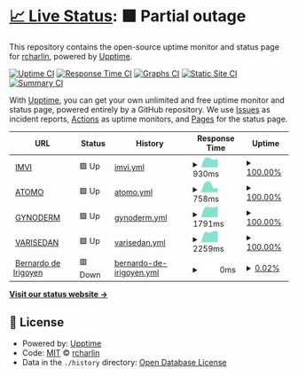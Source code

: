 # [📈 Live Status](https://rcharlin.github.io/webuptime): <!--live status--> **🟧 Partial outage**

This repository contains the open-source uptime monitor and status page for [rcharlin](https://rcharlin.github.io/webuptime), powered by [Upptime](https://github.com/upptime/upptime).

[![Uptime CI](https://github.com/rcharlin/webuptime/workflows/Uptime%20CI/badge.svg)](https://github.com/rcharlin/webuptime/actions?query=workflow%3A%22Uptime+CI%22)
[![Response Time CI](https://github.com/rcharlin/webuptime/workflows/Response%20Time%20CI/badge.svg)](https://github.com/rcharlin/webuptime/actions?query=workflow%3A%22Response+Time+CI%22)
[![Graphs CI](https://github.com/rcharlin/webuptime/workflows/Graphs%20CI/badge.svg)](https://github.com/rcharlin/webuptime/actions?query=workflow%3A%22Graphs+CI%22)
[![Static Site CI](https://github.com/rcharlin/webuptime/workflows/Static%20Site%20CI/badge.svg)](https://github.com/rcharlin/webuptime/actions?query=workflow%3A%22Static+Site+CI%22)
[![Summary CI](https://github.com/rcharlin/webuptime/workflows/Summary%20CI/badge.svg)](https://github.com/rcharlin/webuptime/actions?query=workflow%3A%22Summary+CI%22)

With [Upptime](https://upptime.js.org), you can get your own unlimited and free uptime monitor and status page, powered entirely by a GitHub repository. We use [Issues](https://github.com/rcharlin/webuptime/issues) as incident reports, [Actions](https://github.com/rcharlin/webuptime/actions) as uptime monitors, and [Pages](https://rcharlin.github.io/webuptime) for the status page.

<!--start: status pages-->
<!-- This summary is generated by Upptime (https://github.com/upptime/upptime) -->
<!-- Do not edit this manually, your changes will be overwritten -->
<!-- prettier-ignore -->
| URL | Status | History | Response Time | Uptime |
| --- | ------ | ------- | ------------- | ------ |
| <img alt="" src="https://favicons.githubusercontent.com/imvi.com.ar" height="13"> [IMVI](https://imvi.com.ar/) | 🟩 Up | [imvi.yml](https://github.com/rcharlin/webuptime/commits/HEAD/history/imvi.yml) | <details><summary><img alt="Response time graph" src="./graphs/imvi/response-time-week.png" height="20"> 930ms</summary><br><a href="https://rcharlin.github.io/webuptime/history/imvi"><img alt="Response time 930" src="https://img.shields.io/endpoint?url=https%3A%2F%2Fraw.githubusercontent.com%2Frcharlin%2Fwebuptime%2FHEAD%2Fapi%2Fimvi%2Fresponse-time.json"></a><br><a href="https://rcharlin.github.io/webuptime/history/imvi"><img alt="24-hour response time 930" src="https://img.shields.io/endpoint?url=https%3A%2F%2Fraw.githubusercontent.com%2Frcharlin%2Fwebuptime%2FHEAD%2Fapi%2Fimvi%2Fresponse-time-day.json"></a><br><a href="https://rcharlin.github.io/webuptime/history/imvi"><img alt="7-day response time 930" src="https://img.shields.io/endpoint?url=https%3A%2F%2Fraw.githubusercontent.com%2Frcharlin%2Fwebuptime%2FHEAD%2Fapi%2Fimvi%2Fresponse-time-week.json"></a><br><a href="https://rcharlin.github.io/webuptime/history/imvi"><img alt="30-day response time 930" src="https://img.shields.io/endpoint?url=https%3A%2F%2Fraw.githubusercontent.com%2Frcharlin%2Fwebuptime%2FHEAD%2Fapi%2Fimvi%2Fresponse-time-month.json"></a><br><a href="https://rcharlin.github.io/webuptime/history/imvi"><img alt="1-year response time 930" src="https://img.shields.io/endpoint?url=https%3A%2F%2Fraw.githubusercontent.com%2Frcharlin%2Fwebuptime%2FHEAD%2Fapi%2Fimvi%2Fresponse-time-year.json"></a></details> | <details><summary><a href="https://rcharlin.github.io/webuptime/history/imvi">100.00%</a></summary><a href="https://rcharlin.github.io/webuptime/history/imvi"><img alt="All-time uptime 100.00%" src="https://img.shields.io/endpoint?url=https%3A%2F%2Fraw.githubusercontent.com%2Frcharlin%2Fwebuptime%2FHEAD%2Fapi%2Fimvi%2Fuptime.json"></a><br><a href="https://rcharlin.github.io/webuptime/history/imvi"><img alt="24-hour uptime 100.00%" src="https://img.shields.io/endpoint?url=https%3A%2F%2Fraw.githubusercontent.com%2Frcharlin%2Fwebuptime%2FHEAD%2Fapi%2Fimvi%2Fuptime-day.json"></a><br><a href="https://rcharlin.github.io/webuptime/history/imvi"><img alt="7-day uptime 100.00%" src="https://img.shields.io/endpoint?url=https%3A%2F%2Fraw.githubusercontent.com%2Frcharlin%2Fwebuptime%2FHEAD%2Fapi%2Fimvi%2Fuptime-week.json"></a><br><a href="https://rcharlin.github.io/webuptime/history/imvi"><img alt="30-day uptime 100.00%" src="https://img.shields.io/endpoint?url=https%3A%2F%2Fraw.githubusercontent.com%2Frcharlin%2Fwebuptime%2FHEAD%2Fapi%2Fimvi%2Fuptime-month.json"></a><br><a href="https://rcharlin.github.io/webuptime/history/imvi"><img alt="1-year uptime 100.00%" src="https://img.shields.io/endpoint?url=https%3A%2F%2Fraw.githubusercontent.com%2Frcharlin%2Fwebuptime%2FHEAD%2Fapi%2Fimvi%2Fuptime-year.json"></a></details>
| <img alt="" src="https://favicons.githubusercontent.com/atomodesinflamante.com.ar" height="13"> [ATOMO](https://atomodesinflamante.com.ar/) | 🟩 Up | [atomo.yml](https://github.com/rcharlin/webuptime/commits/HEAD/history/atomo.yml) | <details><summary><img alt="Response time graph" src="./graphs/atomo/response-time-week.png" height="20"> 758ms</summary><br><a href="https://rcharlin.github.io/webuptime/history/atomo"><img alt="Response time 758" src="https://img.shields.io/endpoint?url=https%3A%2F%2Fraw.githubusercontent.com%2Frcharlin%2Fwebuptime%2FHEAD%2Fapi%2Fatomo%2Fresponse-time.json"></a><br><a href="https://rcharlin.github.io/webuptime/history/atomo"><img alt="24-hour response time 758" src="https://img.shields.io/endpoint?url=https%3A%2F%2Fraw.githubusercontent.com%2Frcharlin%2Fwebuptime%2FHEAD%2Fapi%2Fatomo%2Fresponse-time-day.json"></a><br><a href="https://rcharlin.github.io/webuptime/history/atomo"><img alt="7-day response time 758" src="https://img.shields.io/endpoint?url=https%3A%2F%2Fraw.githubusercontent.com%2Frcharlin%2Fwebuptime%2FHEAD%2Fapi%2Fatomo%2Fresponse-time-week.json"></a><br><a href="https://rcharlin.github.io/webuptime/history/atomo"><img alt="30-day response time 758" src="https://img.shields.io/endpoint?url=https%3A%2F%2Fraw.githubusercontent.com%2Frcharlin%2Fwebuptime%2FHEAD%2Fapi%2Fatomo%2Fresponse-time-month.json"></a><br><a href="https://rcharlin.github.io/webuptime/history/atomo"><img alt="1-year response time 758" src="https://img.shields.io/endpoint?url=https%3A%2F%2Fraw.githubusercontent.com%2Frcharlin%2Fwebuptime%2FHEAD%2Fapi%2Fatomo%2Fresponse-time-year.json"></a></details> | <details><summary><a href="https://rcharlin.github.io/webuptime/history/atomo">100.00%</a></summary><a href="https://rcharlin.github.io/webuptime/history/atomo"><img alt="All-time uptime 100.00%" src="https://img.shields.io/endpoint?url=https%3A%2F%2Fraw.githubusercontent.com%2Frcharlin%2Fwebuptime%2FHEAD%2Fapi%2Fatomo%2Fuptime.json"></a><br><a href="https://rcharlin.github.io/webuptime/history/atomo"><img alt="24-hour uptime 100.00%" src="https://img.shields.io/endpoint?url=https%3A%2F%2Fraw.githubusercontent.com%2Frcharlin%2Fwebuptime%2FHEAD%2Fapi%2Fatomo%2Fuptime-day.json"></a><br><a href="https://rcharlin.github.io/webuptime/history/atomo"><img alt="7-day uptime 100.00%" src="https://img.shields.io/endpoint?url=https%3A%2F%2Fraw.githubusercontent.com%2Frcharlin%2Fwebuptime%2FHEAD%2Fapi%2Fatomo%2Fuptime-week.json"></a><br><a href="https://rcharlin.github.io/webuptime/history/atomo"><img alt="30-day uptime 100.00%" src="https://img.shields.io/endpoint?url=https%3A%2F%2Fraw.githubusercontent.com%2Frcharlin%2Fwebuptime%2FHEAD%2Fapi%2Fatomo%2Fuptime-month.json"></a><br><a href="https://rcharlin.github.io/webuptime/history/atomo"><img alt="1-year uptime 100.00%" src="https://img.shields.io/endpoint?url=https%3A%2F%2Fraw.githubusercontent.com%2Frcharlin%2Fwebuptime%2FHEAD%2Fapi%2Fatomo%2Fuptime-year.json"></a></details>
| <img alt="" src="https://favicons.githubusercontent.com/gynoderm.com.ar" height="13"> [GYNODERM](https://gynoderm.com.ar/) | 🟩 Up | [gynoderm.yml](https://github.com/rcharlin/webuptime/commits/HEAD/history/gynoderm.yml) | <details><summary><img alt="Response time graph" src="./graphs/gynoderm/response-time-week.png" height="20"> 1791ms</summary><br><a href="https://rcharlin.github.io/webuptime/history/gynoderm"><img alt="Response time 1791" src="https://img.shields.io/endpoint?url=https%3A%2F%2Fraw.githubusercontent.com%2Frcharlin%2Fwebuptime%2FHEAD%2Fapi%2Fgynoderm%2Fresponse-time.json"></a><br><a href="https://rcharlin.github.io/webuptime/history/gynoderm"><img alt="24-hour response time 1791" src="https://img.shields.io/endpoint?url=https%3A%2F%2Fraw.githubusercontent.com%2Frcharlin%2Fwebuptime%2FHEAD%2Fapi%2Fgynoderm%2Fresponse-time-day.json"></a><br><a href="https://rcharlin.github.io/webuptime/history/gynoderm"><img alt="7-day response time 1791" src="https://img.shields.io/endpoint?url=https%3A%2F%2Fraw.githubusercontent.com%2Frcharlin%2Fwebuptime%2FHEAD%2Fapi%2Fgynoderm%2Fresponse-time-week.json"></a><br><a href="https://rcharlin.github.io/webuptime/history/gynoderm"><img alt="30-day response time 1791" src="https://img.shields.io/endpoint?url=https%3A%2F%2Fraw.githubusercontent.com%2Frcharlin%2Fwebuptime%2FHEAD%2Fapi%2Fgynoderm%2Fresponse-time-month.json"></a><br><a href="https://rcharlin.github.io/webuptime/history/gynoderm"><img alt="1-year response time 1791" src="https://img.shields.io/endpoint?url=https%3A%2F%2Fraw.githubusercontent.com%2Frcharlin%2Fwebuptime%2FHEAD%2Fapi%2Fgynoderm%2Fresponse-time-year.json"></a></details> | <details><summary><a href="https://rcharlin.github.io/webuptime/history/gynoderm">100.00%</a></summary><a href="https://rcharlin.github.io/webuptime/history/gynoderm"><img alt="All-time uptime 100.00%" src="https://img.shields.io/endpoint?url=https%3A%2F%2Fraw.githubusercontent.com%2Frcharlin%2Fwebuptime%2FHEAD%2Fapi%2Fgynoderm%2Fuptime.json"></a><br><a href="https://rcharlin.github.io/webuptime/history/gynoderm"><img alt="24-hour uptime 100.00%" src="https://img.shields.io/endpoint?url=https%3A%2F%2Fraw.githubusercontent.com%2Frcharlin%2Fwebuptime%2FHEAD%2Fapi%2Fgynoderm%2Fuptime-day.json"></a><br><a href="https://rcharlin.github.io/webuptime/history/gynoderm"><img alt="7-day uptime 100.00%" src="https://img.shields.io/endpoint?url=https%3A%2F%2Fraw.githubusercontent.com%2Frcharlin%2Fwebuptime%2FHEAD%2Fapi%2Fgynoderm%2Fuptime-week.json"></a><br><a href="https://rcharlin.github.io/webuptime/history/gynoderm"><img alt="30-day uptime 100.00%" src="https://img.shields.io/endpoint?url=https%3A%2F%2Fraw.githubusercontent.com%2Frcharlin%2Fwebuptime%2FHEAD%2Fapi%2Fgynoderm%2Fuptime-month.json"></a><br><a href="https://rcharlin.github.io/webuptime/history/gynoderm"><img alt="1-year uptime 100.00%" src="https://img.shields.io/endpoint?url=https%3A%2F%2Fraw.githubusercontent.com%2Frcharlin%2Fwebuptime%2FHEAD%2Fapi%2Fgynoderm%2Fuptime-year.json"></a></details>
| <img alt="" src="https://favicons.githubusercontent.com/varisedan.com.ar" height="13"> [VARISEDAN](https://varisedan.com.ar/) | 🟩 Up | [varisedan.yml](https://github.com/rcharlin/webuptime/commits/HEAD/history/varisedan.yml) | <details><summary><img alt="Response time graph" src="./graphs/varisedan/response-time-week.png" height="20"> 2259ms</summary><br><a href="https://rcharlin.github.io/webuptime/history/varisedan"><img alt="Response time 2259" src="https://img.shields.io/endpoint?url=https%3A%2F%2Fraw.githubusercontent.com%2Frcharlin%2Fwebuptime%2FHEAD%2Fapi%2Fvarisedan%2Fresponse-time.json"></a><br><a href="https://rcharlin.github.io/webuptime/history/varisedan"><img alt="24-hour response time 2259" src="https://img.shields.io/endpoint?url=https%3A%2F%2Fraw.githubusercontent.com%2Frcharlin%2Fwebuptime%2FHEAD%2Fapi%2Fvarisedan%2Fresponse-time-day.json"></a><br><a href="https://rcharlin.github.io/webuptime/history/varisedan"><img alt="7-day response time 2259" src="https://img.shields.io/endpoint?url=https%3A%2F%2Fraw.githubusercontent.com%2Frcharlin%2Fwebuptime%2FHEAD%2Fapi%2Fvarisedan%2Fresponse-time-week.json"></a><br><a href="https://rcharlin.github.io/webuptime/history/varisedan"><img alt="30-day response time 2259" src="https://img.shields.io/endpoint?url=https%3A%2F%2Fraw.githubusercontent.com%2Frcharlin%2Fwebuptime%2FHEAD%2Fapi%2Fvarisedan%2Fresponse-time-month.json"></a><br><a href="https://rcharlin.github.io/webuptime/history/varisedan"><img alt="1-year response time 2259" src="https://img.shields.io/endpoint?url=https%3A%2F%2Fraw.githubusercontent.com%2Frcharlin%2Fwebuptime%2FHEAD%2Fapi%2Fvarisedan%2Fresponse-time-year.json"></a></details> | <details><summary><a href="https://rcharlin.github.io/webuptime/history/varisedan">100.00%</a></summary><a href="https://rcharlin.github.io/webuptime/history/varisedan"><img alt="All-time uptime 100.00%" src="https://img.shields.io/endpoint?url=https%3A%2F%2Fraw.githubusercontent.com%2Frcharlin%2Fwebuptime%2FHEAD%2Fapi%2Fvarisedan%2Fuptime.json"></a><br><a href="https://rcharlin.github.io/webuptime/history/varisedan"><img alt="24-hour uptime 100.00%" src="https://img.shields.io/endpoint?url=https%3A%2F%2Fraw.githubusercontent.com%2Frcharlin%2Fwebuptime%2FHEAD%2Fapi%2Fvarisedan%2Fuptime-day.json"></a><br><a href="https://rcharlin.github.io/webuptime/history/varisedan"><img alt="7-day uptime 100.00%" src="https://img.shields.io/endpoint?url=https%3A%2F%2Fraw.githubusercontent.com%2Frcharlin%2Fwebuptime%2FHEAD%2Fapi%2Fvarisedan%2Fuptime-week.json"></a><br><a href="https://rcharlin.github.io/webuptime/history/varisedan"><img alt="30-day uptime 100.00%" src="https://img.shields.io/endpoint?url=https%3A%2F%2Fraw.githubusercontent.com%2Frcharlin%2Fwebuptime%2FHEAD%2Fapi%2Fvarisedan%2Fuptime-month.json"></a><br><a href="https://rcharlin.github.io/webuptime/history/varisedan"><img alt="1-year uptime 100.00%" src="https://img.shields.io/endpoint?url=https%3A%2F%2Fraw.githubusercontent.com%2Frcharlin%2Fwebuptime%2FHEAD%2Fapi%2Fvarisedan%2Fuptime-year.json"></a></details>
| <img alt="" src="https://favicons.githubusercontent.com/vpn.imvi.com.ar" height="13"> [Bernardo de Irigoyen](http://vpn.imvi.com.ar/) | 🟥 Down | [bernardo-de-irigoyen.yml](https://github.com/rcharlin/webuptime/commits/HEAD/history/bernardo-de-irigoyen.yml) | <details><summary><img alt="Response time graph" src="./graphs/bernardo-de-irigoyen/response-time-week.png" height="20"> 0ms</summary><br><a href="https://rcharlin.github.io/webuptime/history/bernardo-de-irigoyen"><img alt="Response time 0" src="https://img.shields.io/endpoint?url=https%3A%2F%2Fraw.githubusercontent.com%2Frcharlin%2Fwebuptime%2FHEAD%2Fapi%2Fbernardo-de-irigoyen%2Fresponse-time.json"></a><br><a href="https://rcharlin.github.io/webuptime/history/bernardo-de-irigoyen"><img alt="24-hour response time 0" src="https://img.shields.io/endpoint?url=https%3A%2F%2Fraw.githubusercontent.com%2Frcharlin%2Fwebuptime%2FHEAD%2Fapi%2Fbernardo-de-irigoyen%2Fresponse-time-day.json"></a><br><a href="https://rcharlin.github.io/webuptime/history/bernardo-de-irigoyen"><img alt="7-day response time 0" src="https://img.shields.io/endpoint?url=https%3A%2F%2Fraw.githubusercontent.com%2Frcharlin%2Fwebuptime%2FHEAD%2Fapi%2Fbernardo-de-irigoyen%2Fresponse-time-week.json"></a><br><a href="https://rcharlin.github.io/webuptime/history/bernardo-de-irigoyen"><img alt="30-day response time 0" src="https://img.shields.io/endpoint?url=https%3A%2F%2Fraw.githubusercontent.com%2Frcharlin%2Fwebuptime%2FHEAD%2Fapi%2Fbernardo-de-irigoyen%2Fresponse-time-month.json"></a><br><a href="https://rcharlin.github.io/webuptime/history/bernardo-de-irigoyen"><img alt="1-year response time 0" src="https://img.shields.io/endpoint?url=https%3A%2F%2Fraw.githubusercontent.com%2Frcharlin%2Fwebuptime%2FHEAD%2Fapi%2Fbernardo-de-irigoyen%2Fresponse-time-year.json"></a></details> | <details><summary><a href="https://rcharlin.github.io/webuptime/history/bernardo-de-irigoyen">0.02%</a></summary><a href="https://rcharlin.github.io/webuptime/history/bernardo-de-irigoyen"><img alt="All-time uptime 0.02%" src="https://img.shields.io/endpoint?url=https%3A%2F%2Fraw.githubusercontent.com%2Frcharlin%2Fwebuptime%2FHEAD%2Fapi%2Fbernardo-de-irigoyen%2Fuptime.json"></a><br><a href="https://rcharlin.github.io/webuptime/history/bernardo-de-irigoyen"><img alt="24-hour uptime 0.02%" src="https://img.shields.io/endpoint?url=https%3A%2F%2Fraw.githubusercontent.com%2Frcharlin%2Fwebuptime%2FHEAD%2Fapi%2Fbernardo-de-irigoyen%2Fuptime-day.json"></a><br><a href="https://rcharlin.github.io/webuptime/history/bernardo-de-irigoyen"><img alt="7-day uptime 0.02%" src="https://img.shields.io/endpoint?url=https%3A%2F%2Fraw.githubusercontent.com%2Frcharlin%2Fwebuptime%2FHEAD%2Fapi%2Fbernardo-de-irigoyen%2Fuptime-week.json"></a><br><a href="https://rcharlin.github.io/webuptime/history/bernardo-de-irigoyen"><img alt="30-day uptime 0.02%" src="https://img.shields.io/endpoint?url=https%3A%2F%2Fraw.githubusercontent.com%2Frcharlin%2Fwebuptime%2FHEAD%2Fapi%2Fbernardo-de-irigoyen%2Fuptime-month.json"></a><br><a href="https://rcharlin.github.io/webuptime/history/bernardo-de-irigoyen"><img alt="1-year uptime 0.02%" src="https://img.shields.io/endpoint?url=https%3A%2F%2Fraw.githubusercontent.com%2Frcharlin%2Fwebuptime%2FHEAD%2Fapi%2Fbernardo-de-irigoyen%2Fuptime-year.json"></a></details>

<!--end: status pages-->

[**Visit our status website →**](https://rcharlin.github.io/webuptime)

## 📄 License

- Powered by: [Upptime](https://github.com/upptime/upptime)
- Code: [MIT](./LICENSE) © [rcharlin](https://rcharlin.github.io/webuptime)
- Data in the `./history` directory: [Open Database License](https://opendatacommons.org/licenses/odbl/1-0/)
